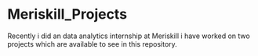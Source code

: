 # Meriskill_Projects
Recently i did an data analytics internship at Meriskill i have worked on two projects which are available to see in this repository.
